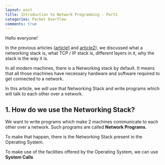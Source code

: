 ```yaml
---
layout: post
title: Introduction to Network Programming - Part1
categories: Packet Overflow
comments: true
---
```


Hello everyone!

In the previous articles ([article1](00/packet/overflow/2019/02/01/operating-system-and-networking-stack-part1.html) and [article2](/packet/overflow/2019/02/01/operating-system-and-networking-stack-part2.html)), we discussed what a networking stack is, what TCP / IP stack is, different layers in it, why the stack is the way it is. 

In all modern machines, there is a Networking stack by default. It means that all those machines have necessary hardware and software required to get connected to a network.

In this article, we will use that Networking Stack and write programs which will talk to each other over a network.

## 1. How do we use the Networking Stack?

We want to write programs which make 2 machines communicate to each other over a network. Such programs are called **Network Programs**. 

To make that happen, there is the Networking Stack present in the Operating System. 

To make use of the facilities offered by the Operating System, we can use **System Calls** 
